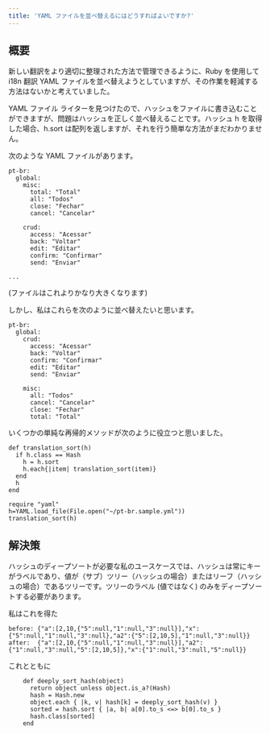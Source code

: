 ```yaml
---
title: 'YAML ファイルを並べ替えるにはどうすればよいですか?'
---
```


## 概要
新しい翻訳をより適切に整理された方法で管理できるように、Ruby を使用して i18n 翻訳 YAML ファイルを並べ替えようとしていますが、その作業を軽減する方法はないかと考えていました。

YAML ファイル ライターを見つけたので、ハッシュをファイルに書き込むことができますが、問題はハッシュを正しく並べ替えることです。ハッシュ h を取得した場合、h.sort は配列を返しますが、それを行う簡単な方法がまだわかりません。

次のような YAML ファイルがあります。

```
pt-br:    
  global:
    misc:
      total: "Total"
      all: "Todos"
      close: "Fechar"
      cancel: "Cancelar"

    crud:
      access: "Acessar"
      back: "Voltar"
      edit: "Editar"
      confirm: "Confirmar"
      send: "Enviar"

...

```
(ファイルはこれよりかなり大きくなります)

しかし、私はこれらを次のように並べ替えたいと思います。

```
pt-br:    
  global:
    crud:
      access: "Acessar"
      back: "Voltar"
      confirm: "Confirmar"
      edit: "Editar"
      send: "Enviar"

    misc:
      all: "Todos"
      cancel: "Cancelar"
      close: "Fechar"          
      total: "Total"

```
いくつかの単純な再帰的メソッドが次のように役立つと思いました。

```
def translation_sort(h)
  if h.class == Hash
    h = h.sort
    h.each{|item| translation_sort(item)}
  end
  h
end

require "yaml"
h=YAML.load_file(File.open("~/pt-br.sample.yml"))
translation_sort(h)

```
## 解決策
ハッシュのディープソートが必要な私のユースケースでは、ハッシュは常にキーがラベルであり、値が（サブ）ツリー（ハッシュの場合）またはリーフ（ハッシュの場合）であるツリーです。ツリーのラベル (値ではなく) のみをディープソートする必要があります。

私はこれを得た

```
before: {"a":[2,10,{"5":null,"1":null,"3":null}],"x":{"5":null,"1":null,"3":null},"a2":{"5":[2,10,5],"1":null,"3":null}}
after:  {"a":[2,10,{"5":null,"1":null,"3":null}],"a2":{"1":null,"3":null,"5":[2,10,5]},"x":{"1":null,"3":null,"5":null}}

```
これとともに

```
    def deeply_sort_hash(object)
      return object unless object.is_a?(Hash)
      hash = Hash.new
      object.each { |k, v| hash[k] = deeply_sort_hash(v) }
      sorted = hash.sort { |a, b| a[0].to_s <=> b[0].to_s }
      hash.class[sorted]
    end

```
